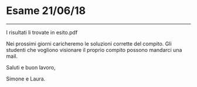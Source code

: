 # Esame 21/06/18
_____________________________________________________________ 
 
I risultati li trovate in esito.pdf

Nei prossimi giorni caricheremo le soluzioni corrette del compito.
Gli studenti che vogliono visionare il proprio compito possono mandarci una mail. 

Saluti e buon lavoro, 

Simone e Laura.